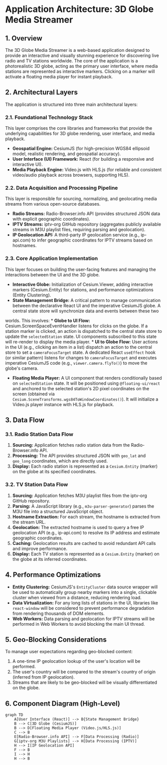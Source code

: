 # Application Architecture: 3D Globe Media Streamer

## 1. Overview

The 3D Globe Media Streamer is a web-based application designed to provide an interactive and visually stunning experience for discovering live radio and TV stations worldwide. The core of the application is a photorealistic 3D globe, acting as the primary user interface, where media stations are represented as interactive markers. Clicking on a marker will activate a floating media player for instant playback.

## 2. Architectural Layers

The application is structured into three main architectural layers:

### 2.1. Foundational Technology Stack

This layer comprises the core libraries and frameworks that provide the underlying capabilities for 3D globe rendering, user interface, and media playback.

*   **Geospatial Engine:** CesiumJS (for high-precision WGS84 ellipsoid model, realistic rendering, and geospatial accuracy).
*   **User Interface (UI) Framework:** React (for building a responsive and interactive UI).
*   **Media Playback Engine:** Video.js with HLS.js (for reliable and consistent video/audio playback across browsers, supporting HLS).

### 2.2. Data Acquisition and Processing Pipeline

This layer is responsible for sourcing, normalizing, and geolocating media streams from various open-source databases.

*   **Radio Streams:** Radio-Browser.info API (provides structured JSON data with explicit geographic coordinates).
*   **IPTV Streams:** iptv-org GitHub repository (aggregates publicly available streams in M3U playlist files, requiring parsing and geolocation).
*   **IP Geolocation API:** A third-party IP geolocation service (e.g., ip-api.com) to infer geographic coordinates for IPTV streams based on hostnames.

### 2.3. Core Application Implementation

This layer focuses on building the user-facing features and managing the interactions between the UI and the 3D globe.

*   **Interactive Globe:** Initialization of Cesium.Viewer, adding interactive markers (Cesium.Entity) for stations, and performance optimizations (Entity Clustering).
*   **State Management Bridge:** A critical pattern to manage communication between the declarative React UI and the imperative CesiumJS globe. A central state store will synchronize data and events between these two 


worlds. This involves:
    *   **Globe to UI Flow:** Cesium.ScreenSpaceEventHandler listens for clicks on the globe. If a station marker is clicked, an action is dispatched to the central state store to update the `selectedStation` state. UI components subscribed to this state will re-render to display the media player.
    *   **UI to Globe Flow:** User actions in the UI (e.g., clicking an item in a list) dispatch an action to the central store to set a `cameraFocusTarget` state. A dedicated React `useEffect` hook (or similar pattern) listens for changes to `cameraFocusTarget` and executes imperative CesiumJS code (e.g., `viewer.camera.flyTo()`) to move the globe's camera.
*   **Floating Media Player:** A UI component that renders conditionally based on `selectedStation` state. It will be positioned using `@floating-ui/react` and anchored to the selected station's 2D pixel coordinates on the screen (obtained via `Cesium.SceneTransforms.wgs84ToWindowCoordinates()`). It will initialize a Video.js player instance with HLS.js for playback.

## 3. Data Flow

### 3.1. Radio Station Data Flow

1.  **Sourcing:** Application fetches radio station data from the Radio-Browser.info API.
2.  **Processing:** The API provides structured JSON with `geo_lat` and `geo_long` coordinates, which are directly used.
3.  **Display:** Each radio station is represented as a `Cesium.Entity` (marker) on the globe at its specified coordinates.

### 3.2. TV Station Data Flow

1.  **Sourcing:** Application fetches M3U playlist files from the iptv-org GitHub repository.
2.  **Parsing:** A JavaScript library (e.g., `m3u-parser-generator`) parses the M3U file into a structured JavaScript object.
3.  **Hostname Extraction:** For each stream, the hostname is extracted from the stream URL.
4.  **Geolocation:** The extracted hostname is used to query a free IP geolocation API (e.g., ip-api.com) to resolve its IP address and estimate geographic coordinates.
5.  **Caching:** Geolocation results are cached to avoid redundant API calls and improve performance.
6.  **Display:** Each TV station is represented as a `Cesium.Entity` (marker) on the globe at its inferred coordinates.

## 4. Performance Optimizations

*   **Entity Clustering:** CesiumJS's `EntityCluster` data source wrapper will be used to automatically group nearby markers into a single, clickable cluster when viewed from a distance, reducing rendering load.
*   **Data Virtualization:** For any long lists of stations in the UI, libraries like `react-window` will be considered to prevent performance degradation from rendering thousands of DOM elements.
*   **Web Workers:** Data parsing and geolocation for IPTV streams will be performed in Web Workers to avoid blocking the main UI thread.

## 5. Geo-Blocking Considerations

To manage user expectations regarding geo-blocked content:

1.  A one-time IP geolocation lookup of the user's location will be performed.
2.  The user's country will be compared to the stream's country of origin (inferred from IP geolocation).
3.  Streams that are likely to be geo-blocked will be visually differentiated on the globe.

## 6. Component Diagram (High-Level)

```mermaid
graph TD
    A[User Interface (React)] --> B{State Management Bridge}
    B --> C[3D Globe (CesiumJS)]
    B --> D[Floating Media Player (Video.js/HLS.js)]
    C --> B
    E[Radio-Browser.info API] --> F[Data Processing (Radio)]
    G[iptv-org M3U Playlists] --> H[Data Processing (IPTV)]
    H --> I[IP Geolocation API]
    F --> B
    I --> H
    H --> B
```

